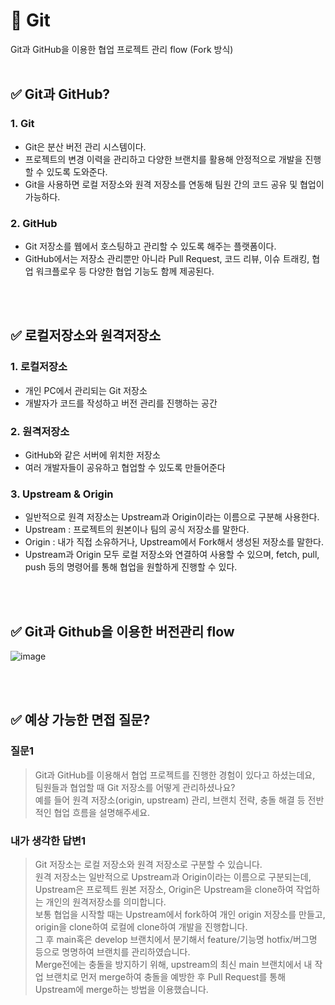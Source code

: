# 📝 Git
Git과 GitHub을 이용한 협업 프로젝트 관리 flow (Fork 방식)
<br></br>
## ✅ Git과 GitHub?
### 1. Git
- Git은 분산 버전 관리 시스템이다.
- 프로젝트의 변경 이력을 관리하고 다양한 브랜치를 활용해 안정적으로 개발을 진행할 수 있도록 도와준다.
- Git을 사용하면 로컬 저장소와 원격 저장소를 연동해 팀원 간의 코드 공유 및 협업이 가능하다.
### 2. GitHub
- Git 저장소를 웹에서 호스팅하고 관리할 수 있도록 해주는 플랫폼이다.
- GitHub에서는 저장소 관리뿐만 아니라 Pull Request, 코드 리뷰, 이슈 트래킹, 협업 워크플로우 등 다양한 협업 기능도 함께 제공된다.
 
<br></br>
## ✅ 로컬저장소와 원격저장소
### 1. 로컬저장소
- 개인 PC에서 관리되는 Git 저장소
- 개발자가 코드를 작성하고 버전 관리를 진행하는 공간
### 2. 원격저장소
- GitHub와 같은 서버에 위치한 저장소
- 여러 개발자들이 공유하고 협업할 수 있도록 만들어준다
### 3. Upstream & Origin
- 일반적으로 원격 저장소는 Upstream과 Origin이라는 이름으로 구분해 사용한다.
- Upstream : 프로젝트의 원본이나 팀의 공식 저장소를 말한다.
- Origin : 내가 직접 소유하거나, Upstream에서 Fork해서 생성된 저장소를 말한다.
- Upstream과 Origin 모두 로컬 저장소와 연결하여 사용할 수 있으며, fetch, pull, push 등의 명령어를 통해 협업을 원할하게 진행할 수 있다.
  
<br></br>
## ✅ Git과 Github을 이용한 버전관리 flow
![image](https://github.com/user-attachments/assets/0d9b3614-03c5-4a0f-99b5-5a3b6bd92c01)


<br></br>
## ✅ 예상 가능한 면접 질문?
### 질문1
> Git과 GitHub를 이용해서 협업 프로젝트를 진행한 경험이 있다고 하셨는데요,  
> 팀원들과 협업할 때 Git 저장소를 어떻게 관리하셨나요?  
> 예를 들어 원격 저장소(origin, upstream) 관리, 브랜치 전략, 충돌 해결 등 전반적인 협업 흐름을 설명해주세요.  

### 내가 생각한 답변1
> Git 저장소는 로컬 저장소와 원격 저장소로 구분할 수 있습니다.  
> 원격 저장소는 일반적으로 Upstream과 Origin이라는 이름으로 구분되는데,  
> Upstream은 프로젝트 원본 저장소, Origin은 Upstream을 clone하여 작업하는 개인의 원격저장소를 의미합니다.  
> 보통 협업을 시작할 때는 Upstream에서 fork하여 개인 origin 저장소를 만들고, origin을 clone하여 로컬에 clone하여 개발을 진행합니다.  
> 그 후 main혹은 develop 브랜치에서 분기해서 feature/기능명 hotfix/버그명 등으로 명명하여 브랜치를 관리하였습니다.  
> Merge전에는 충돌을 방지하기 위해, upstream의 최신 main 브랜치에서 내 작업 브랜치로 먼저 merge하여 충돌을 예방한 후 Pull Request를 통해 Upstream에 merge하는 방법을 이용했습니다.
